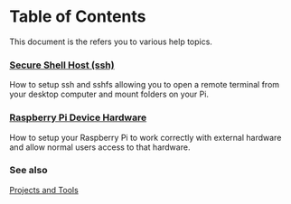 # Table of Contents

This document is the refers you to various help topics.

### [Secure Shell Host (ssh)](SSH.md)

How to setup ssh and sshfs allowing you to open a remote terminal from your desktop computer and mount folders on your Pi. 

### [Raspberry Pi Device Hardware](GPIO.md)

How to setup your Raspberry Pi to work correctly with external hardware and allow normal users access to that hardware.

### See also

[Projects and Tools](../)